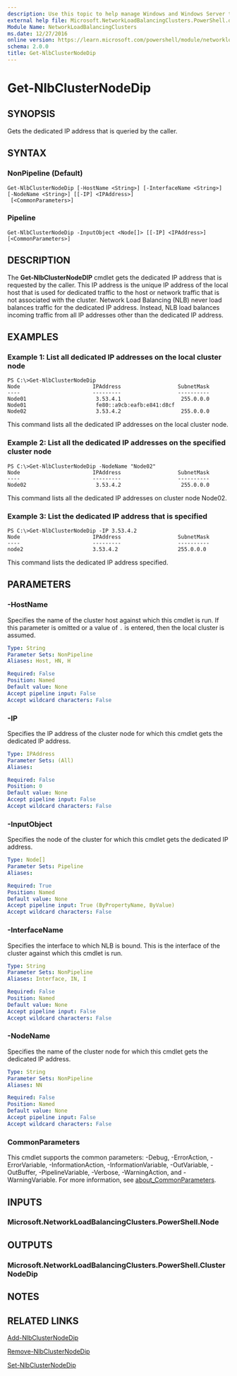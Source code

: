 ```yaml
---
description: Use this topic to help manage Windows and Windows Server technologies with Windows PowerShell.
external help file: Microsoft.NetworkLoadBalancingClusters.PowerShell.dll-Help.xml
Module Name: NetworkLoadBalancingClusters
ms.date: 12/27/2016
online version: https://learn.microsoft.com/powershell/module/networkloadbalancingclusters/get-nlbclusternodedip?view=windowsserver2016-ps&wt.mc_id=ps-gethelp
schema: 2.0.0
title: Get-NlbClusterNodeDip
---
```


# Get-NlbClusterNodeDip

## SYNOPSIS
Gets the dedicated IP address that is queried by the caller.

## SYNTAX

### NonPipeline (Default)
```
Get-NlbClusterNodeDip [-HostName <String>] [-InterfaceName <String>] [-NodeName <String>] [[-IP] <IPAddress>]
 [<CommonParameters>]
```

### Pipeline
```
Get-NlbClusterNodeDip -InputObject <Node[]> [[-IP] <IPAddress>] [<CommonParameters>]
```

## DESCRIPTION
The **Get-NlbClusterNodeDIP** cmdlet gets the dedicated IP address that is requested by the caller.
This IP address is the unique IP address of the local host that is used for dedicated traffic to the host or network traffic that is not associated with the cluster.
Network Load Balancing (NLB) never load balances traffic for the dedicated IP address.
Instead, NLB load balances incoming traffic from all IP addresses other than the dedicated IP address.

## EXAMPLES

### Example 1: List all dedicated IP addresses on the local cluster node
```
PS C:\>Get-NlbClusterNodeDip
Node                       IPAddress                  SubnetMask 
----                       ---------                  ---------- 
Node01                      3.53.4.1                   255.0.0.0 
Node01                      fe80::a9cb:eafb:e841:d8cf 
Node02                      3.53.4.2                   255.0.0.0
```

This command lists all the dedicated IP addresses on the local cluster node.

### Example 2: List all the dedicated IP addresses on the specified cluster node
```
PS C:\>Get-NlbClusterNodeDip -NodeName "Node02"
Node                       IPAddress                  SubnetMask 
----                       ---------                  ---------- 
Node02                      3.53.4.2                   255.0.0.0
```

This command lists all the dedicated IP addresses on cluster node Node02.

### Example 3: List the dedicated IP address that is specified
```
PS C:\>Get-NlbClusterNodeDip -IP 3.53.4.2
Node                       IPAddress                  SubnetMask 
----                       ---------                  ---------- 
node2                      3.53.4.2                   255.0.0.0
```

This command lists the dedicated IP address specified.

## PARAMETERS

### -HostName
Specifies the name of the cluster host against which this cmdlet is run.
If this parameter is omitted or a value of `.` is entered, then the local cluster is assumed.

```yaml
Type: String
Parameter Sets: NonPipeline
Aliases: Host, HN, H

Required: False
Position: Named
Default value: None
Accept pipeline input: False
Accept wildcard characters: False
```

### -IP
Specifies the IP address of the cluster node for which this cmdlet gets the dedicated IP address.

```yaml
Type: IPAddress
Parameter Sets: (All)
Aliases: 

Required: False
Position: 0
Default value: None
Accept pipeline input: False
Accept wildcard characters: False
```

### -InputObject
Specifies the node of the cluster for which this cmdlet gets the dedicated IP address.

```yaml
Type: Node[]
Parameter Sets: Pipeline
Aliases: 

Required: True
Position: Named
Default value: None
Accept pipeline input: True (ByPropertyName, ByValue)
Accept wildcard characters: False
```

### -InterfaceName
Specifies the interface to which NLB is bound.
This is the interface of the cluster against which this cmdlet is run.

```yaml
Type: String
Parameter Sets: NonPipeline
Aliases: Interface, IN, I

Required: False
Position: Named
Default value: None
Accept pipeline input: False
Accept wildcard characters: False
```

### -NodeName
Specifies the name of the cluster node for which this cmdlet gets the dedicated IP address.

```yaml
Type: String
Parameter Sets: NonPipeline
Aliases: NN

Required: False
Position: Named
Default value: None
Accept pipeline input: False
Accept wildcard characters: False
```

### CommonParameters
This cmdlet supports the common parameters: -Debug, -ErrorAction, -ErrorVariable, -InformationAction, -InformationVariable, -OutVariable, -OutBuffer, -PipelineVariable, -Verbose, -WarningAction, and -WarningVariable. For more information, see [about_CommonParameters](https://go.microsoft.com/fwlink/?LinkID=113216).

## INPUTS

### Microsoft.NetworkLoadBalancingClusters.PowerShell.Node

## OUTPUTS

### Microsoft.NetworkLoadBalancingClusters.PowerShell.ClusterNodeDip

## NOTES

## RELATED LINKS

[Add-NlbClusterNodeDip](./Add-NlbClusterNodeDip.md)

[Remove-NlbClusterNodeDip](./Remove-NlbClusterNodeDip.md)

[Set-NlbClusterNodeDip](./Set-NlbClusterNodeDip.md)

